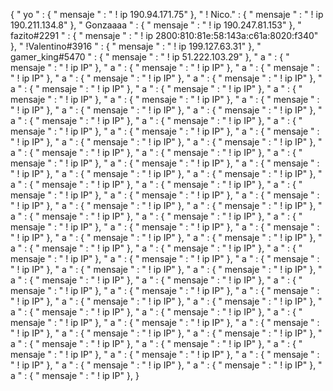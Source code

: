 {
    " yo " : {
" mensaje " : " ! ip 190.94.171.75"
},
                                                                            " ! Nico." : {
" mensaje " : " ! ip 190.211.134.8"
},
                                                                          " Gonzaaaa " : {
" mensaje " : " ! ip 190.247.81.153"
},
                    " fazito#2291 " : {
" mensaje " : " ! ip 2800:810:81e:58:143a:c61a:8020:f340"
},
                      " !Valentino#3916 " : {
" mensaje " : " ! ip 199.127.63.31"
},
                        " gamer_king#5470 " : {
" mensaje " : " ! ip 51.222.103.29"
},
                      " a  " : {
" mensaje " : " ! ip IP"
},
                        " a  " : {
" mensaje " : " ! ip IP"
},
                          " a  " : {
" mensaje " : " ! ip IP"
},
                            " a  " : {
" mensaje " : " ! ip IP"
},
                              " a  " : {
" mensaje " : " ! ip IP"
},
                              " a  " : {
" mensaje " : " ! ip IP"
},
                            " a  " : {
" mensaje " : " ! ip IP"
},
                            " a  " : {
" mensaje " : " ! ip IP"
},
                              " a  " : {
" mensaje " : " ! ip IP"
},
                                  " a  " : {
" mensaje " : " ! ip IP"
},
                                " a " : {
" mensaje " : " ! ip IP"
},
                                  " a " : {
" mensaje " : " ! ip IP"
},
                                    " a " : {
" mensaje " : " ! ip IP"
},
                                    " a " : {
" mensaje " : " ! ip IP"
},
                                      " a " : {
" mensaje " : " ! ip IP"
},
                                                                          " a " : {
" mensaje " : " ! ip IP"
},
                                        " a  " : {
" mensaje " : " ! ip IP"
},
                                          " a  " : {
" mensaje " : " ! ip IP"
},
                                            " a  " : {
" mensaje " : " ! ip IP"
},
                                              " a  " : {
" mensaje " : " ! ip IP"
},
                                              " a  " : {
" mensaje " : " ! ip IP"
},
                                            " a  " : {
" mensaje " : " ! ip IP"
},
                                              " a  " : {
" mensaje " : " ! ip IP"
},
                                              " a " : {
" mensaje " : " ! ip IP"
},
                                                " a " : {
" mensaje " : " ! ip IP"
},
                                                " a " : {
" mensaje " : " ! ip IP"
},
                                                " a " : {
" mensaje " : " ! ip IP"
},
                                                " a " : {
" mensaje " : " ! ip IP"
},
                                                " a " : {
" mensaje " : " ! ip IP"
},
                                                  " a " : {
" mensaje " : " ! ip IP"
},
                                                    " a " : {
" mensaje " : " ! ip IP"
},
                                                    " a " : {
" mensaje " : " ! ip IP"
},
                                                      " a " : {
" mensaje " : " ! ip IP"
},
                                                    " a " : {
" mensaje " : " ! ip IP"
},
                                                        " a " : {
" mensaje " : " ! ip IP"
},
                                                          " a " : {
" mensaje " : " ! ip IP"
},
                                                            " a " : {
" mensaje " : " ! ip IP"
},
                                                              " a " : {
" mensaje " : " ! ip IP"
},
                                                                      " a " : {
" mensaje " : " ! ip IP"
},
                                                                " a " : {
" mensaje " : " ! ip IP"
},
                        " a  " : {
" mensaje " : " ! ip IP"
},
                                                                  " a " : {
" mensaje " : " ! ip IP"
},
                                                                    " a " : {
" mensaje " : " ! ip IP"
},
                                                                      " a " : {
" mensaje " : " ! ip IP"
},
                                                                        " a " : {
" mensaje " : " ! ip IP"
},
                                                                        " a " : {
" mensaje " : " ! ip IP"
},
                                                                          " a " : {
" mensaje " : " ! ip IP"
},
                                                                          " a " : {
" mensaje " : " ! ip IP"
},
                                                                            " a " : {
" mensaje " : " ! ip IP"
},
                    " a  " : {
" mensaje " : " ! ip IP"
},
                      " a  " : {
" mensaje " : " ! ip IP"
},
                      " a  " : {
" mensaje " : " ! ip IP"
},
                        " a  " : {
" mensaje " : " ! ip IP"
},
                          " a  " : {
" mensaje " : " ! ip IP"
},
                            " a  " : {
" mensaje " : " ! ip IP"
},
                              " a  " : {
" mensaje " : " ! ip IP"
},
                            " a  " : {
" mensaje " : " ! ip IP"
},
                              " a  " : {
" mensaje " : " ! ip IP"
},
                              " a  " : {
" mensaje " : " ! ip IP"
},
                                " a  " : {
" mensaje " : " ! ip IP"
},
                                " a  " : {
" mensaje " : " ! ip IP"
},
                                " a  " : {
" mensaje " : " ! ip IP"
},
                                  " a  " : {
" mensaje " : " ! ip IP"
},
                                  " a  " : {
" mensaje " : " ! ip IP"
},
                                " a  " : {
" mensaje " : " ! ip IP"
},
                              " a  " : {
" mensaje " : " ! ip IP"
},
                                " a  " : {
" mensaje " : " ! ip IP"
},
                                " a  " : {
" mensaje " : " ! ip IP"
},
                                  " a  " : {
" mensaje " : " ! ip IP"
},
}
